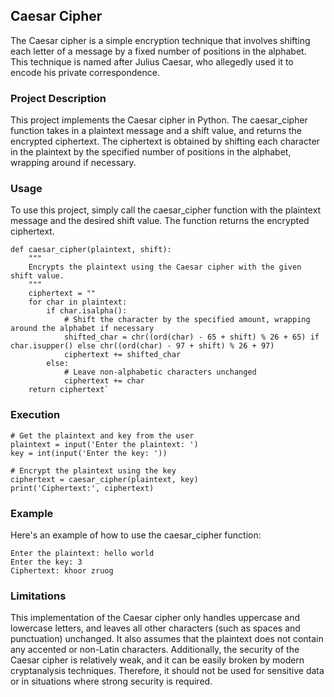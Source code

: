 ## Caesar Cipher

The Caesar cipher is a simple encryption technique that involves shifting each letter of a message by a fixed number of positions in the alphabet. This technique is named after Julius Caesar, who allegedly used it to encode his private correspondence.

### Project Description

This project implements the Caesar cipher in Python. The caesar_cipher function takes in a plaintext message and a shift value, and returns the encrypted ciphertext. The ciphertext is obtained by shifting each character in the plaintext by the specified number of positions in the alphabet, wrapping around if necessary.

### Usage
To use this project, simply call the caesar_cipher function with the plaintext message and the desired shift value. The function returns the encrypted ciphertext.

````
def caesar_cipher(plaintext, shift):
    """
    Encrypts the plaintext using the Caesar cipher with the given shift value.
    """
    ciphertext = ""
    for char in plaintext:
        if char.isalpha():
            # Shift the character by the specified amount, wrapping around the alphabet if necessary
            shifted_char = chr((ord(char) - 65 + shift) % 26 + 65) if char.isupper() else chr((ord(char) - 97 + shift) % 26 + 97)
            ciphertext += shifted_char
        else:
            # Leave non-alphabetic characters unchanged
            ciphertext += char
    return ciphertext`
````
### Execution

```
# Get the plaintext and key from the user
plaintext = input('Enter the plaintext: ')
key = int(input('Enter the key: '))

# Encrypt the plaintext using the key
ciphertext = caesar_cipher(plaintext, key)
print('Ciphertext:', ciphertext)
````
### Example

Here's an example of how to use the caesar_cipher function:

```
Enter the plaintext: hello world
Enter the key: 3
Ciphertext: khoor zruog
```
### Limitations
This implementation of the Caesar cipher only handles uppercase and lowercase letters, and leaves all other characters (such as spaces and punctuation) unchanged. It also assumes that the plaintext does not contain any accented or non-Latin characters. Additionally, the security of the Caesar cipher is relatively weak, and it can be easily broken by modern cryptanalysis techniques. Therefore, it should not be used for sensitive data or in situations where strong security is required.